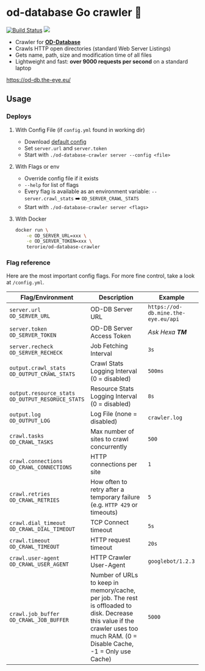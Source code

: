 # od-database Go crawler 🚀
[![Build Status](https://travis-ci.org/terorie/od-database-crawler.svg?branch=master)](https://travis-ci.org/terorie/od-database-crawler)
[![](https://tokei.rs/b1/github/terorie/od-database-crawler)](https://github.com/terorie/od-database-crawler)

 * Crawler for [__OD-Database__](https://github.com/simon987/od-database)
 * Crawls HTTP open directories (standard Web Server Listings)
 * Gets name, path, size and modification time of all files
 * Lightweight and fast: __over 9000 requests per second__ on a standard laptop

https://od-db.the-eye.eu/

## Usage

### Deploys

 1. With Config File (if `config.yml` found in working dir)
    - Download [default config](https://github.com/terorie/od-database-crawler/blob/master/config.yml)
    - Set `server.url` and `server.token`
    - Start with `./od-database-crawler server --config <file>`

 2. With Flags or env
    - Override config file if it exists
    - `--help` for list of flags
    - Every flag is available as an environment variable:
      `--server.crawl_stats` ➡️ `OD_SERVER_CRAWL_STATS`
    - Start with `./od-database-crawler server <flags>`

 3. With Docker
    ```bash
    docker run \
        -e OD_SERVER_URL=xxx \
        -e OD_SERVER_TOKEN=xxx \
        terorie/od-database-crawler
    ```

### Flag reference

Here are the most important config flags. For more fine control, take a look at `/config.yml`.

| Flag/Environment                                        | Description                                                  | Example                             |
| ------------------------------------------------------- | ------------------------------------------------------------ | ----------------------------------- |
| `server.url`<br />`OD_SERVER_URL`                       | OD-DB Server URL                                             | `https://od-db.mine.the-eye.eu/api` |
| `server.token`<br />`OD_SERVER_TOKEN`                   | OD-DB Server Access Token                                    | _Ask Hexa **TM**_                   |
| `server.recheck`<br />`OD_SERVER_RECHECK`               | Job Fetching Interval                                        | `3s`                                |
| `output.crawl_stats`<br />`OD_OUTPUT_CRAWL_STATS`       | Crawl Stats Logging Interval (0 = disabled)                  | `500ms`                             |
| `output.resource_stats`<br />`OD_OUTPUT_RESORUCE_STATS` | Resource Stats Logging Interval (0 = disabled)               | `8s`                                |
| `output.log`<br />`OD_OUTPUT_LOG`                       | Log File (none = disabled)                                   | `crawler.log`                       |
| `crawl.tasks`<br />`OD_CRAWL_TASKS`                     | Max number of sites to crawl concurrently                    | `500`                               |
| `crawl.connections`<br />`OD_CRAWL_CONNECTIONS`         | HTTP connections per site                                    | `1`                                 |
| `crawl.retries`<br />`OD_CRAWL_RETRIES`                 | How often to retry after a temporary failure (e.g. `HTTP 429` or timeouts) | `5`                                 |
| `crawl.dial_timeout`<br />`OD_CRAWL_DIAL_TIMEOUT`       | TCP Connect timeout                                          | `5s`                                |
| `crawl.timeout`<br />`OD_CRAWL_TIMEOUT`                 | HTTP request timeout                                         | `20s`                               |
| `crawl.user-agent`<br />`OD_CRAWL_USER_AGENT`           | HTTP Crawler User-Agent                                      | `googlebot/1.2.3`                   |
| `crawl.job_buffer`<br />`OD_CRAWL_JOB_BUFFER`           | Number of URLs to keep in memory/cache, per job. The rest is offloaded to disk. Decrease this value if the crawler uses too much RAM. (0 = Disable Cache, -1 = Only use Cache) | `5000`                              |
